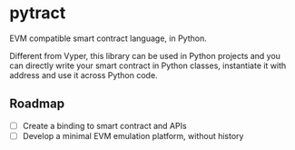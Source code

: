 # pytract

EVM compatible smart contract language, in Python.

Different from Vyper, this library can be used in Python projects and you can directly write your smart contract in Python classes, instantiate it with address and use it across Python code.

## Roadmap

- [ ] Create a binding to smart contract and APIs
- [ ] Develop a minimal EVM emulation platform, without history
